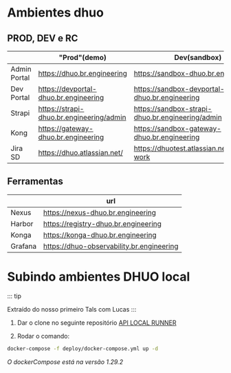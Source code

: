 # Ambientes dhuo


## PROD, DEV e RC

|| "Prod"(demo) | Dev(sandbox) | QA(release candidate) | user/pass |
|--|--|--|--|---|
|Admin Portal| https://dhuo.br.engineering | https://sandbox-dhuo.br.engineering | https://qa-dhuo.br.engineering | b2c |
|Dev Portal| https://devportal-dhuo.br.engineering | https://sandbox-devportal-dhuo.br.engineering | https://qa-devportal-dhuo.br.engineering | b2c |
|Strapi| https://strapi-dhuo.br.engineering/admin | https://sandbox-strapi-dhuo.br.engineering/admin | https://qa-strapi-dhuo.br.engineering/admin | b2c |
|Kong| https://gateway-dhuo.br.engineering | https://sandbox-gateway-dhuo.br.engineering | https://qa-gateway-dhuo.br.engineering | - |
|Jira SD| https://dhuo.atlassian.net/ | https://dhuotest.atlassian.net/jira/your-work  | - | dhuosd@gmail.com / Brasil123|

## Ferramentas

|| url |
|--|--|
|Nexus|https://nexus-dhuo.br.engineering|
|Harbor|https://registry-dhuo.br.engineering|
|Konga|https://konga-dhuo.br.engineering|
|Grafana|https://dhuo-observability.br.engineering|







# Subindo ambientes DHUO local

::: tip

 Extraído do nosso primeiro Tals com Lucas
:::

1. Dar o clone no seguinte repositório
[API LOCAL RUNNER](https://gitlab.engdb.com.br/apione/apione-local-runner)

2. Rodar o comando: 


``` sh
docker-compose -f deploy/docker-compose.yml up -d
```
_O dockerCompose está na versão 1.29.2_


